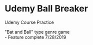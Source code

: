 # Udemy Ball Breaker
 Udemy Course Practice
 
 "Bat and Ball" type genre game 
 <br>- Feature complete 7/28/2019
